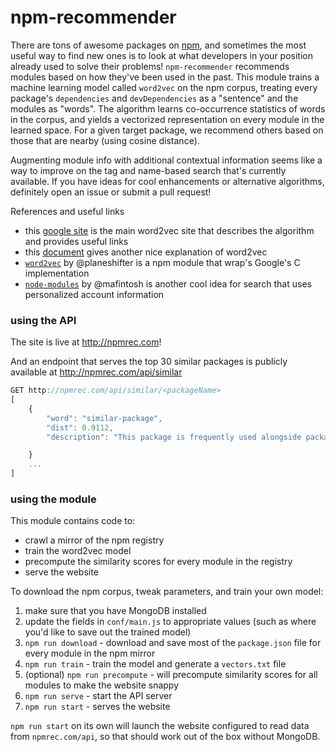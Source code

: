 # npm-recommender
There are tons of awesome packages on [npm](https://npmjs.org), and sometimes the most useful way to find new ones is to look at what developers in your position already used to solve their problems! `npm-recommender` recommends modules based on how they've been used in the past. This module trains a machine learning model called `word2vec` on the npm corpus, treating every package's `dependencies` and `devDependencies` as a "sentence" and the modules as "words". The algorithm learns co-occurrence statistics of words in the corpus, and yields a vectorized representation on every module in the learned space. For a given target package, we recommend others based on those that are nearby (using cosine distance).

Augmenting module info with additional contextual information seems like a way to improve on the tag and name-based search that's currently available. If you have ideas for cool enhancements or alternative algorithms, definitely open an issue or submit a pull request!

References and useful links
-  this [google site](https://code.google.com/archive/p/word2vec/) is the main word2vec site that describes the algorithm and provides useful links
-  this [document](http://www-personal.umich.edu/~ronxin/pdf/w2vexp.pdf) gives another nice explanation of word2vec
-  [`word2vec`](https://www.npmjs.com/package/word2vec) by @planeshifter is a npm module that wrap's Google's C implementation
-  [`node-modules`](https://github.com/mafintosh/node-modules) by @mafintosh is another cool idea for search that uses personalized account information

### using the API
The site is live at http://npmrec.com!

And an endpoint that serves the top 30 similar packages is publicly available at http://npmrec.com/api/similar

```javascript
GET http://npmrec.com/api/similar/<packageName>
[
	{	
		"word": "similar-package",
		"dist": 0.9112,
		"description": "This package is frequently used alongside packageName"

	}
	...
]
```

### using the module

This module contains code to: 
 - crawl a mirror of the npm registry
 - train the word2vec model
 - precompute the similarity scores for every module in the registry
 - serve the website

To download the npm corpus, tweak parameters, and train your own model: 
 1. make sure that you have MongoDB installed
 2. update the fields in `conf/main.js` to appropriate values (such as where you'd like to save out the trained model)
 3. `npm run download` - download and save most of the `package.json` file for every module in the npm mirror
 4. `npm run train` - train the model and generate a `vectors.txt` file 
 5. (optional) `npm run precompute` - will precompute similarity scores for all modules to make the website snappy
 6. `npm run serve` - start the API server
 7. `npm run start` - serves the website

`npm run start` on its own will launch the website configured to read data from `npmrec.com/api`, so that should work out of the box without MongoDB.
